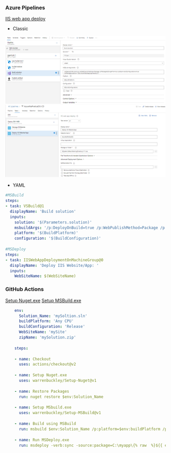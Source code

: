 ### Azure Pipelines
[IIS web app deploy](https://github.com/microsoft/azure-pipelines-tasks/blob/master/Tasks/IISWebAppDeploymentOnMachineGroupV0/README.md)

- Classic

![MS Build](images/task-MSBuild-DeployIIS-1.png)
![MS Deploy](images/task-MSBuild-DeployIIS-2.png)

- YAML

```yaml
#MSBuild
steps:
- task: VSBuild@1
  displayName: 'Build solution'
  inputs:
    solution: '$(Parameters.solution)'
    msbuildArgs: '/p:DeployOnBuild=true /p:WebPublishMethod=Package /p:PackageAsSingleFile=true /p:SkipInvalidConfigurations=true /p:PackageLocation="$(build.artifactstagingdirectory)\\"'
    platform: '$(BuildPlatform)'
    configuration: '$(BuildConfiguration)'

#MSDeploy
steps:
- task: IISWebAppDeploymentOnMachineGroup@0
  displayName: 'Deploy IIS Website/App: '
  inputs:
    WebSiteName: $(WebSiteName)

```

### GitHub Actions
[Setup Nuget.exe](https://github.com/marketplace/actions/setup-nuget-exe)
[Setup MSBuild.exe](https://github.com/marketplace/actions/setup-msbuild-exe)

```yaml
    env:
      Solution_Name: 'mySoltion.sln'                      
      buildPlatform: 'Any CPU'
      buildConfiguration: 'Release'
      WebSiteName: 'mySite'
      zipName: 'mySolution.zip'
    
    steps:
      
    - name: Checkout
      uses: actions/checkout@v2      
      
    - name: Setup Nuget.exe
      uses: warrenbuckley/Setup-Nuget@v1
      
    - name: Restore Packages
      run: nuget restore $env:Solution_Name
  
    - name: Setup MSbuild.exe
      uses: warrenbuckley/Setup-MSBuild@v1
      
    - name: Build using MSBuild
      run: msbuild $env:Solution_Name /p:platform=$env:buildPlatform /p:Configuration=$env:buildConfiguration /p:DeployOnBuild=true /p:WebPublishMethod=Package /p:PackageAsSingleFile=true /p:SkipInvalidConfigurations=true /p:PackageLocation='C:\myapp'
          
    - name: Run MSDeploy.exe
      run: msdeploy -verb:sync -source:package=C:\myapp\{% raw  %}${{ env.zipName }}{% endraw %} -dest:auto -setParam:name=`'IIS Web Application Name`',value=$env:WebSiteName -enableRule:DoNotDeleteRule
```
